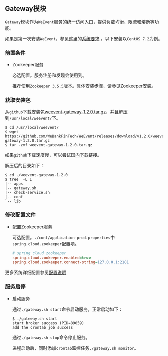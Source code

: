 ## Gateway模块

`Gateway`模块作为`WeEvent`服务的统一访问入口，提供负载均衡、限流和熔断等功能。

如果是第一次安装`WeEvent`，参见这里的[系统要求](../environment.html) 。以下安装以`CentOS 7.2`为例。

### 前置条件

- Zookeeper服务

  必选配置。服务注册和发现会使用到。

  推荐使用`Zookeeper 3.5.5`版本。具体安装步骤，请参见[Zookeeper安装](http://zookeeper.apache.org/doc/r3.4.13/zookeeperStarted.html)。


### 获取安装包

从`github`下载安装包[weevent-gateway-1.2.0.tar.gz](https://github.com/WeBankFinTech/WeEvent/releases/download/v1.2.0/weevent-gateway-1.2.0.tar.gz)，并且解压到`/usr/local/weevent/`下。

``` shell
$ cd /usr/local/weevent/
$ wget https://github.com/WeBankFinTech/WeEvent/releases/download/v1.2.0/weevent-gateway-1.2.0.tar.gz
$ tar -zxf weevent-gateway-1.2.0.tar.gz
```
如果`github`下载速度慢，可以尝试[国内下载链接](https://www.fisco.com.cn/cdn/weevent/download/releases/v1.2.0/weevent-gateway-1.2.0.tar.gz)。

解压后的目录如下：

```
$ cd ./weevent-gateway-1.2.0
$ tree  -L 1
|-- apps
|-- gateway.sh
|-- check-service.sh
|-- conf
`-- lib
```

### 修改配置文件

- 配置Zookeeper服务

  可选配置。`./conf/application-prod.properties`中`spring.cloud.zookeeper`配置项。
  
  ```ini
  # spring cloud zookeeper
  spring.cloud.zookeeper.enabled=true
  spring.cloud.zookeeper.connect-string=127.0.0.1:2181
  ```
  


更多系统详细配置参见[配置说明](../property.html)

### 服务启停

- 启动服务

  通过`./gateway.sh start`命令启动服务，正常启动如下：

  ```shell
  $ ./gateway.sh start
  start broker success (PID=89059)
  add the crontab job success
  ```

  通过`./gateway.sh stop`命令停止服务。

  进程启动后，同时添加`crontab`监控任务`./gateway.sh monitor`。

